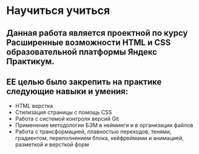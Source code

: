 # Научиться учиться

##  Данная работа является проектной по  курсу **Расширенные возможности HTML и CSS** образовательной платформы Яндекс Практикум.

## ЕЕ целью было  закрепить на практике следующие навыки и умения:

- HTML верстка
- Стилизация страницы с помощь CSS
- Работа с системой контроля версий Git
- Применение методологии БЭМ в нейминги и в организации файлов
- Работа с трансформацией, плавностью переходов, тенями, градиентом, переполнением блока, кейфреймами и анимацией, разметкой и версткой форм
